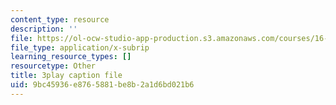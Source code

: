 ```yaml
---
content_type: resource
description: ''
file: https://ol-ocw-studio-app-production.s3.amazonaws.com/courses/16-687-private-pilot-ground-school-january-iap-2019/9bc45936e8765881be8b2a1d6bd021b6_Nts_8ZLIxwo.vtt
file_type: application/x-subrip
learning_resource_types: []
resourcetype: Other
title: 3play caption file
uid: 9bc45936-e876-5881-be8b-2a1d6bd021b6
---
```

